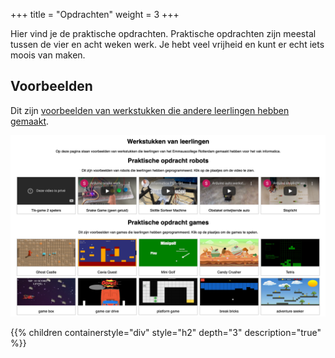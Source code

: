 +++
title = "Opdrachten"
weight = 3
+++

Hier vind je de praktische opdrachten. 
Praktische opdrachten zijn meestal tussen de vier en acht weken werk.
Je hebt veel vrijheid en kunt er echt iets moois van maken.

<!--more-->

## Voorbeelden
Dit zijn [voorbeelden van werkstukken die andere leerlingen hebben gemaakt](https://informatica.emmauscollege.nl/showcases/).

[![voorbeelden van werkstukken](./voorbeelden.png)](https://informatica.emmauscollege.nl/showcases/)


{{% children containerstyle="div" style="h2" depth="3" description="true" %}}
